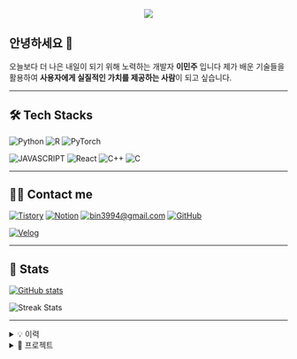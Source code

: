 <div align="center">
  <img src="https://capsule-render.vercel.app/api?type=waving&color=auto&height=200&section=header&text=Minju&fontSize=80" />
</div>

## 안녕하세요 👋  
오늘보다 더 나은 내일이 되기 위해 노력하는 개발자 <strong>이민주</strong> 입니다
제가 배운 기술들을 활용하여 <strong>사용자에게 실질적인 가치를 제공하는 사람</strong>이 되고 싶습니다. 

---

## 🛠 Tech Stacks

![Python](https://img.shields.io/badge/Python-3776AB?style=for-the-badge&logo=Python&logoColor=white)
![R](https://img.shields.io/badge/R-276DC3?style=for-the-badge&logo=r&logoColor=white)
![PyTorch](https://img.shields.io/badge/PyTorch-EE4C2C?style=for-the-badge&logo=PyTorch&logoColor=white)

![JAVASCRIPT](https://img.shields.io/badge/JAVASCRIPT-F7DF1E?style=for-the-badge&amp;logo=JAVASCRIPT&amp;logoColor=white)
![React](https://img.shields.io/badge/React-61DAFB?style=for-the-badge&logo=React&logoColor=white)
![C++](https://img.shields.io/badge/C++-00599C?style=for-the-badge&logo=C%2B%2B&logoColor=white)
![C](https://img.shields.io/badge/C-A8B9CC?style=for-the-badge&logo=C&logoColor=white)

---

## 🧑‍💻 Contact me

[![Tistory](https://img.shields.io/badge/Tistory-000000?style=for-the-badge&logo=Tistory&logoColor=white)](https://tyvkwygk.tistory.com/)
[![Notion](https://img.shields.io/badge/Notion-000000?style=for-the-badge&logo=Notion&logoColor=white)](https://www.notion.so/1e08c365ee7f80e68289c56b2e8fcaf3?pvs=4)
[![bin3994@gmail.com](https://img.shields.io/badge/Gmail-EA4335?style=for-the-badge&logo=Gmail&logoColor=white)](mailto:bin3994@gmail.com)
[![GitHub](https://img.shields.io/badge/github-%23121011.svg?style=for-the-badge&logo=github&logoColor=white)](https://github.com/minju00)

[![Velog](https://velog-readme-stats.vercel.app/api/badge?name=VELOG)](https://velog.io/@bin3994/posts)

---

## 🏅 Stats

[![GitHub stats](https://github-readme-stats.vercel.app/api?username=minju00&show_icons=true&theme=default#gh-light-mode-only)](https://github.com/anuraghazra/github-readme-stats#gh-light-mode-only)

![Streak Stats](https://github-readme-streak-stats.herokuapp.com/?user=minju00&)

---

<details>
<summary>💡 이력</summary>

<br>

| 기간                | 기관                           |
|---------------------|--------------------------------|
| 2025.04 ~           | 신한투자증권 프로디지털 아카데미 6기 |
| 2024.12 ~ 2025.02   | 마음AI                          |
| 2024.10 ~ 2024.12   | 스마트인사이드AI                |

</details>

<details>
<summary>🚀 프로젝트</summary>

<br>

| 프로젝트명         | 프로젝트 설명                              | 담당 업무            |
|--------------------|---------------------------------------------|----------------------|
| AI Interview Tutor | AI 기반 면접 연습 시스템                    | Frontend, AI(STT)    |
| 오늘은 해설왕      | 프로야구 경기 영상 분석 & 자막 생성/송출 시스템 | Frontend, AI 모델 기획 |

</details>


